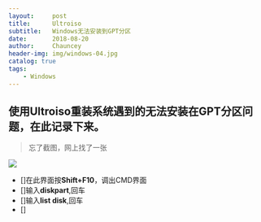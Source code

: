 ```yaml
---
layout:     post   				    
title:      Ultroiso 				
subtitle:   Windows无法安装到GPT分区
date:       2018-08-20 				
author:     Chauncey 						
header-img: img/windows-04.jpg
catalog: true 						
tags:							
    - Windows
---
```

## 使用Ultroiso重装系统遇到的无法安装在GPT分区问题，在此记录下来。

>忘了截图，网上找了一张

![](http://pd852kpnh.bkt.clouddn.com/Fimanxvsm1ZnRf3Ej_RehhLUnhai)

- []在此界面按**Shift+F10**，调出CMD界面
- []输入**diskpart**,回车
- []输入**list disk**,回车
- []




